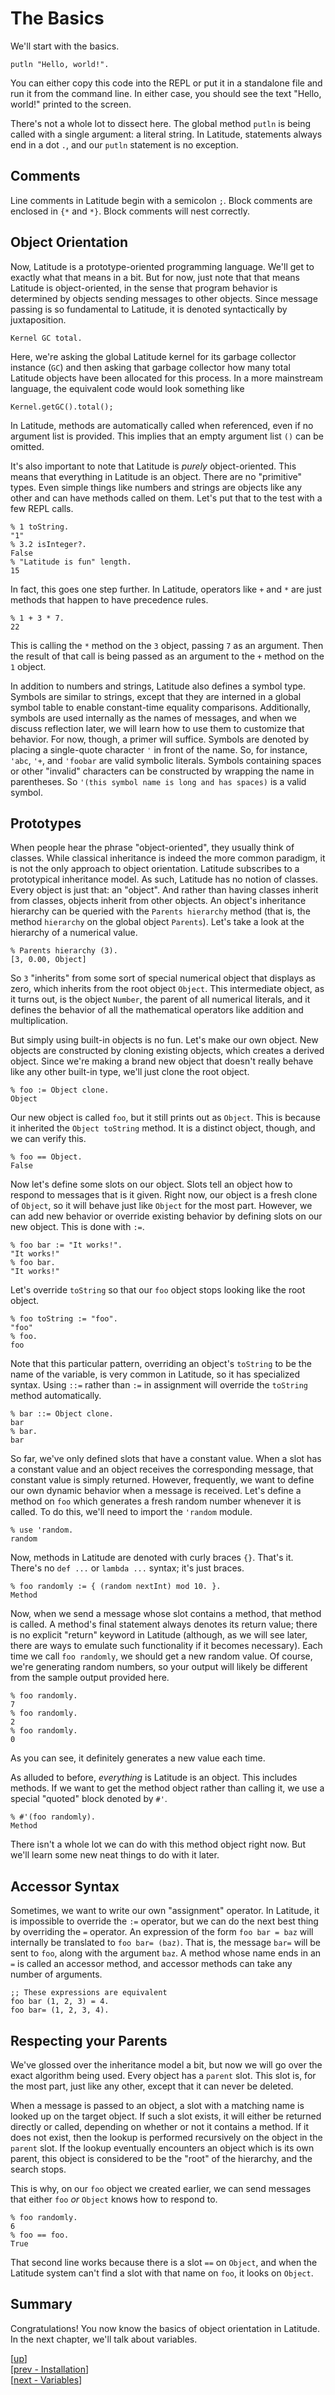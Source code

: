 
# The Basics

We'll start with the basics.

    putln "Hello, world!".

You can either copy this code into the REPL or put it in a standalone
file and run it from the command line. In either case, you should see
the text "Hello, world!" printed to the screen.

There's not a whole lot to dissect here. The global method `putln` is
being called with a single argument: a literal string. In Latitude,
statements always end in a dot `.`, and our `putln` statement is no
exception.

## Comments

Line comments in Latitude begin with a semicolon `;`. Block comments
are enclosed in `{*` and `*}`. Block comments will nest correctly.

## Object Orientation

Now, Latitude is a prototype-oriented programming language. We'll get
to exactly what that means in a bit. But for now, just note that that
means Latitude is object-oriented, in the sense that program behavior
is determined by objects sending messages to other objects. Since
message passing is so fundamental to Latitude, it is denoted
syntactically by juxtaposition.

    Kernel GC total.

Here, we're asking the global Latitude kernel for its garbage
collector instance (`GC`) and then asking that garbage collector how
many total Latitude objects have been allocated for this process. In a
more mainstream language, the equivalent code would look something
like

    Kernel.getGC().total();

In Latitude, methods are automatically called when referenced, even if
no argument list is provided. This implies that an empty argument list
`()` can be omitted.

It's also important to note that Latitude is *purely* object-oriented.
This means that everything in Latitude is an object. There are no
"primitive" types. Even simple things like numbers and strings are
objects like any other and can have methods called on them. Let's put
that to the test with a few REPL calls.

    % 1 toString.
    "1"
    % 3.2 isInteger?.
    False
    % "Latitude is fun" length.
    15

In fact, this goes one step further. In Latitude, operators like `+`
and `*` are just methods that happen to have precedence rules.

    % 1 + 3 * 7.
    22

This is calling the `*` method on the `3` object, passing `7` as an
argument. Then the result of that call is being passed as an argument
to the `+` method on the `1` object.

In addition to numbers and strings, Latitude also defines a symbol
type. Symbols are similar to strings, except that they are interned in
a global symbol table to enable constant-time equality comparisons.
Additionally, symbols are used internally as the names of messages,
and when we discuss reflection later, we will learn how to use them to
customize that behavior. For now, though, a primer will suffice.
Symbols are denoted by placing a single-quote character `'` in front
of the name. So, for instance, `'abc`, `'+`, and `'foobar` are valid
symbolic literals. Symbols containing spaces or other "invalid"
characters can be constructed by wrapping the name in parentheses. So
`'(this symbol name is long and has spaces)` is a valid symbol.

## Prototypes

When people hear the phrase "object-oriented", they usually think of
classes. While classical inheritance is indeed the more common
paradigm, it is not the only approach to object orientation. Latitude
subscribes to a prototypical inheritance model. As such, Latitude has
no notion of classes. Every object is just that: an "object". And
rather than having classes inherit from classes, objects inherit from
other objects. An object's inheritance hierarchy can be queried with
the `Parents hierarchy` method (that is, the method `hierarchy` on the
global object `Parents`). Let's take a look at the hierarchy of a
numerical value.

    % Parents hierarchy (3).
    [3, 0.00, Object]

So `3` "inherits" from some sort of special numerical object that
displays as zero, which inherits from the root object `Object`. This
intermediate object, as it turns out, is the object `Number`, the
parent of all numerical literals, and it defines the behavior of all
the mathematical operators like addition and multiplication.

But simply using built-in objects is no fun. Let's make our own
object. New objects are constructed by cloning existing objects, which
creates a derived object. Since we're making a brand new object that
doesn't really behave like any other built-in type, we'll just clone
the root object.

    % foo := Object clone.
    Object

Our new object is called `foo`, but it still prints out as `Object`.
This is because it inherited the `Object toString` method. It is a
distinct object, though, and we can verify this.

    % foo == Object.
    False

Now let's define some slots on our object. Slots tell an object how to
respond to messages that is it given. Right now, our object is a fresh
clone of `Object`, so it will behave just like `Object` for the most
part. However, we can add new behavior or override existing behavior
by defining slots on our new object. This is done with `:=`.

    % foo bar := "It works!".
    "It works!"
    % foo bar.
    "It works!"

Let's override `toString` so that our `foo` object stops looking like
the root object.

    % foo toString := "foo".
    "foo"
    % foo.
    foo

Note that this particular pattern, overriding an object's `toString`
to be the name of the variable, is very common in Latitude, so it has
specialized syntax. Using `::=` rather than `:=` in assignment will
override the `toString` method automatically.

    % bar ::= Object clone.
    bar
    % bar.
    bar

So far, we've only defined slots that have a constant value. When a
slot has a constant value and an object receives the corresponding
message, that constant value is simply returned. However, frequently,
we want to define our own dynamic behavior when a message is received.
Let's define a method on `foo` which generates a fresh random number
whenever it is called. To do this, we'll need to import the `'random`
module.

    % use 'random.
    random

Now, methods in Latitude are denoted with curly braces `{}`. That's
it. There's no `def ...` or `lambda ...` syntax; it's just braces.

    % foo randomly := { (random nextInt) mod 10. }.
    Method

Now, when we send a message whose slot contains a method, that method
is called. A method's final statement always denotes its return value;
there is no explicit "return" keyword in Latitude (although, as we
will see later, there are ways to emulate such functionality if it
becomes necessary). Each time we call `foo randomly`, we should get a
new random value. Of course, we're generating random numbers, so your
output will likely be different from the sample output provided here.

    % foo randomly.
    7
    % foo randomly.
    2
    % foo randomly.
    0

As you can see, it definitely generates a new value each time.

As alluded to before, *everything* is Latitude is an object. This
includes methods. If we want to get the method object rather than
calling it, we use a special "quoted" block denoted by `#'`.

    % #'(foo randomly).
    Method

There isn't a whole lot we can do with this method object right now.
But we'll learn some new neat things to do with it later.

## Accessor Syntax

Sometimes, we want to write our own "assignment" operator. In
Latitude, it is impossible to override the `:=` operator, but we can
do the next best thing by overriding the `=` operator. An expression
of the form `foo bar = baz` will internally be translated to `foo bar=
(baz)`. That is, the message `bar=` will be sent to `foo`, along with
the argument `baz`. A method whose name ends in an `=` is called an
accessor method, and accessor methods can take any number of
arguments.

    ;; These expressions are equivalent
    foo bar (1, 2, 3) = 4.
    foo bar= (1, 2, 3, 4).

## Respecting your Parents

We've glossed over the inheritance model a bit, but now we will go
over the exact algorithm being used. Every object has a `parent` slot.
This slot is, for the most part, just like any other, except that it
can never be deleted.

When a message is passed to an object, a slot with a matching name is
looked up on the target object. If such a slot exists, it will either
be returned directly or called, depending on whether or not it
contains a method. If it does not exist, then the lookup is performed
recursively on the object in the `parent` slot. If the lookup
eventually encounters an object which is its own parent, this object
is considered to be the "root" of the hierarchy, and the search stops.

This is why, on our `foo` object we created earlier, we can send
messages that either `foo` *or* `Object` knows how to respond to.

    % foo randomly.
    6
    % foo == foo.
    True

That second line works because there is a slot `==` on `Object`, and
when the Latitude system can't find a slot with that name on `foo`, it
looks on `Object`.

## Summary

Congratulations! You now know the basics of object orientation in
Latitude. In the next chapter, we'll talk about variables.

[[up](.)]
<br/>[[prev - Installation](installing.md)]
<br/>[[next - Variables](vars.md)]
